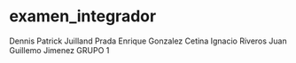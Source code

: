 # examen_integrador
Dennis Patrick Juilland Prada
Enrique Gonzalez Cetina
Ignacio Riveros
Juan Guillemo Jimenez
GRUPO 1

